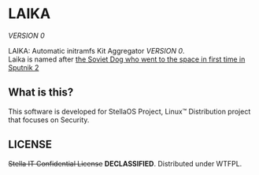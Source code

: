 # LAIKA
*VERSION 0*  

LAIKA: Automatic initramfs Kit Aggregator *VERSION 0*.  
Laika is named after [the Soviet Dog who went to the space in first time in Sputnik 2](https://en.wikipedia.org/wiki/Laika)  

## What is this?
This software is developed for StellaOS Project, Linux™ Distribution project that focuses on Security.  

## LICENSE
~~Stella IT Confidential License~~ **DECLASSIFIED**. Distributed under WTFPL.  
